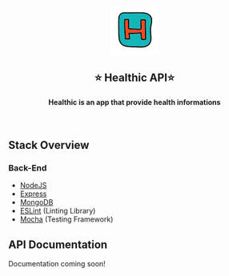 <a href="" target="_blank"><p align="center">
  <img src="public/images/icon.png" alt="App logo">
</p></a>
<h2 align="center">⭐ Healthic API⭐</h2>
<h4 align="center">Healthic is an app that provide health informations</h4>
<br>

## Stack Overview

### Back-End

- [NodeJS](https://nodejs.org/en/)
- [Express](https://expressjs.com/)
- [MongoDB](https://www.mongodb.com/)
- [ESLint](https://eslint.org/) (Linting Library)
- [Mocha](https://mochajs.org/) (Testing Framework)


## API Documentation
Documentation coming soon!
